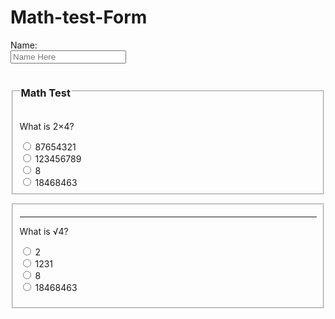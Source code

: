# Math-test-Form
<!DOCTYPE html>
<html lang="en-US">
<form>
    Name:<br/>
    <input type="text"
    placeholder="Name Here">
</form>
<form>
      <fieldset>
          <legend><h3>Math Test</h3></legend>
        <p>What is 2&times;4?</p>
    <input type="radio" name="Math" value="wrong">
        87654321<br/>
    <input type="radio" name="Math" value="wrong">
        123456789<br/>
    <input type="radio" name="Math" value="correct">
        8<br/>
    <input type="radio" name="Math" value="wrong">
    18468463<br/>
      </form>
           </fieldset>
    <fieldset>
     <form>
          <hr/>
          <p>What is &radic;4?</p>
          <input type="radio" name="&radic;" value="correct">
        2<br/>
    <input type="radio" name="&radic;" value="wrong">
        1231<br/>
    <input type="radio" name="&radic;" value="wrong">
        8<br/>
    <input type="radio" name="&radic;" value="wrong">
    18468463<br/>
      </fieldset>
</form>

  
</html>
